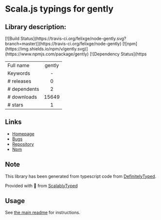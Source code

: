 
# Scala.js typings for gently


## Library description:
<!-- badges/ --> [![Build Status](https://travis-ci.org/felixge/node-gently.svg?branch=master)](https://travis-ci.org/felixge/node-gently) [![npm](https://img.shields.io/npm/v/gently.svg)](https://www.npmjs.com/package/gently)  [![Dependency Status](https

|                    |                 |
| ------------------ | :-------------: |
| Full name          | gently |
| Keywords           | - |
| # releases         | 0 |
| # dependents       | 2 |
| # downloads        | 15649 |
| # stars            | 1 |

## Links
- [Homepage](https://github.com/felixge/node-gently#readme)
- [Bugs](https://github.com/felixge/node-gently/issues)
- [Repository](https://github.com/felixge/node-gently)
- [Npm](https://www.npmjs.com/package/gently)
    


## Note
This library has been generated from typescript code from [DefinitelyTyped](https://definitelytyped.org).

Provided with :purple_heart: from [ScalablyTyped](https://github.com/oyvindberg/ScalablyTyped)

## Usage
See [the main readme](../../readme.md) for instructions.


